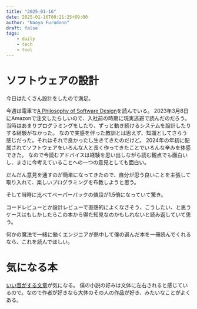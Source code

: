 ```yaml
---
title: "2025-01-16"
date: 2025-01-16T00:21:25+09:00
author: "Naoya Furudono"
draft: false
tags:
    - daily
    - tech
    - tool
---
```


# ソフトウェアの設計

今日はたくさん設計をしたので満足。

今週は電車で[A Philosophy of Software Design](https://amzn.asia/d/7BGeiUR)を読んでいる。
2023年3月8日にAmazonで注文したらしいので、入社前の時期に現実逃避で読んだのだろう。
当時はあまりプログラミングをしたり、ずっと動き続けるシステムを設計したりする経験がなかった。
なので実感を伴った教訓とは思えず、知識としてさらう感じだった。それはそれで良かったし生きてきたのだけど。
2024年の年初に配属されてソフトウェアをいろんな人と長く作ってきたことでいろんな辛みを体感できた。
なので今読むアドバイスは経験を思い出しながら読む観点でも面白いし、まさに今考えていることへの一つの意見としても面白い。

だんだん意見を通すのが簡単になってきたので、自分が思う良いことを主張して取り入れて、楽しいプログラミングを布教しようと思う。

そして当時に比べてペーパーバックの値段が1.5倍になっていて驚き。

コードレビューとか設計レビューで直感的によくなさそう、こうしたい、と思うケースはもしかしたらこの本から得た知見なのかもしれないと読み返していて思う。

何かの魔法で一緒に働くエンジニアが熱中して僕の選んだ本を一冊読んでくれるなら、これを読んでほしい。

# 気になる本

[いい音がする文章](https://www.diamond.co.jp/book/9784478117620.html)が気になる。
僕の小説の好みは文体に左右されると感じているので。なので作者が好きなら大体のその人の作品が好き、みたいなことがよくある。
